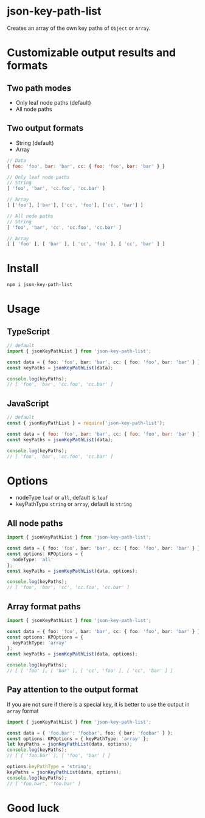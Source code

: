 # json-key-path-list
Creates an array of the own key paths of `Object` or `Array`.

# Customizable output results and formats

## Two path modes
  - Only leaf node paths (default)
  - All node paths

## Two output formats
  - String (default)
  - Array
  ```js
  // Data
  { foo: 'foo', bar: 'bar', cc: { foo: 'foo', bar: 'bar' } }

  // Only leaf node paths
  // String
  [ 'foo', 'bar', 'cc.foo', 'cc.bar' ]

  // Array
  [ ['foo'], ['bar'], ['cc', 'foo'], ['cc', 'bar'] ]

  // All node paths
  // String
  [ 'foo', 'bar', 'cc', 'cc.foo', 'cc.bar' ]

  // Array
  [ [ 'foo' ], [ 'bar' ], [ 'cc', 'foo' ], [ 'cc', 'bar' ] ]
  ```

# Install
```bash
npm i json-key-path-list
```

# Usage

## TypeScript
```ts
// default
import { jsonKeyPathList } from 'json-key-path-list';

const data = { foo: 'foo', bar: 'bar', cc: { foo: 'foo', bar: 'bar' } };
const keyPaths = jsonKeyPathList(data);

console.log(keyPaths);
// [ 'foo', 'bar', 'cc.foo', 'cc.bar' ]
```

## JavaScript
```js
// default
const { jsonKeyPathList } = require('json-key-path-list');

const data = { foo: 'foo', bar: 'bar', cc: { foo: 'foo', bar: 'bar' } };
const keyPaths = jsonKeyPathList(data);

console.log(keyPaths);
// [ 'foo', 'bar', 'cc.foo', 'cc.bar' ]
```

# Options
  - nodeType `leaf` or `all`, default is `leaf`
  - keyPathType `string` or `array`, default is `string`

## All node paths
```ts
import { jsonKeyPathList } from 'json-key-path-list';

const data = { foo: 'foo', bar: 'bar', cc: { foo: 'foo', bar: 'bar' } };
const options: KPOptions = {
  nodeType: 'all'
};
const keyPaths = jsonKeyPathList(data, options);

console.log(keyPaths);
// [ 'foo', 'bar', 'cc', 'cc.foo', 'cc.bar' ]
```

## Array format paths
```ts
import { jsonKeyPathList } from 'json-key-path-list';

const data = { foo: 'foo', bar: 'bar', cc: { foo: 'foo', bar: 'bar' } };
const options: KPOptions = {
  keyPathType: 'array'
};
const keyPaths = jsonKeyPathList(data, options);

console.log(keyPaths);
// [ [ 'foo' ], [ 'bar' ], [ 'cc', 'foo' ], [ 'cc', 'bar' ] ]
```

## Pay attention to the output format
If you are not sure if there is a special key, it is better to use the output in `array` format
```ts
import { jsonKeyPathList } from 'json-key-path-list';

const data = { 'foo.bar': 'foobar', foo: { bar: 'foobar' } };
const options: KPOptions = { keyPathType: 'array' };
let keyPaths = jsonKeyPathList(data, options);
console.log(keyPaths);
// [ [ 'foo.bar' ], [ 'foo', 'bar' ] ]

options.keyPathType = 'string';
keyPaths = jsonKeyPathList(data, options);
console.log(keyPaths);
// [ 'foo.bar', 'foo.bar' ]
``` 

# Good luck